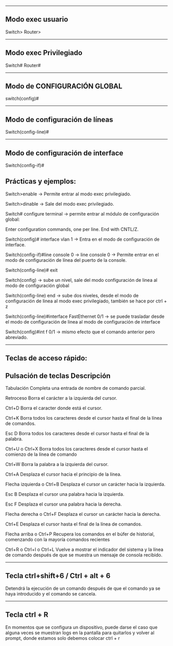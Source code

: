 ------------------
Modo exec usuario
------------------

Switch>
Router>

-----------------------
Modo exec Privilegiado
-----------------------

Switch#
Router#

-----------------------------
Modo de CONFIGURACIÓN GLOBAL
-----------------------------

switch(config)#

--------------------------------
Modo de configuración de líneas
--------------------------------

Switch(config-line)#

-----------------------------------
Modo de configuración de interface
-----------------------------------

Switch(config-if)#


Prácticas y ejemplos:
------------------

Switch>enable -> Permite entrar al modo exec privilegiado.

Switch>dinable -> Sale del modo exec privilegiado.

Switch# configure terminal -> permite entrar al módulo de configuración global:

Enter configuration commands, one per line.  End with CNTL/Z.

Switch(config)# interface vlan 1 -> Entra en el modo de configuración de interface.

Switch(config-if)#line console 0 -> line console 0 -> Permite entrar en el modo de configuración de línea del puerto de la console.

Switch(config-line)# exit

Switch(config) -> sube un nivel, sale del modo configuración de linea al modo de configuración global

Switch(config-line) end -> sube dos niveles, desde el modo de configuración de linea al modo exec privilegiado, también se hace por ctrl + z

Switch(config-line)#interface FastEthernet 0/1 -> se puede trasladar desde el modo de configuración de linea al modo de configuración de interface

Switch(config)#int f 0/1 -> mismo efecto que el comando anterior pero abreviado.

-----------------------
Teclas de acceso rápido:
-----------------------
Pulsación de teclas	Descripción
--
Tabulación      Completa una entrada de nombre de comando parcial.

Retroceso       Borra el carácter a la izquierda del cursor.

Ctrl+D	        Borra el caracter donde está el cursor.

Ctrl+K	        Borra todos los caracteres desde el cursor hasta el final de la línea de comandos.

Esc D	        Borra todos los caracteres desde el cursor hasta el final de la palabra.

Ctrl+U o Ctrl+X	Borra todos los caracteres desde el cursor hasta el comienzo de la línea de comando

Ctrl+W	        Borra la palabra a la izquierda del cursor.
 
Ctrl+A	        Desplaza el cursor hacia el principio de la línea.

Flecha izquierda o Ctrl+B	Desplaza el cursor un carácter hacia la izquierda.

Esc B	        Desplaza el cursor una palabra hacia la izquierda.

Esc F	        Desplaza el cursor una palabra hacia la derecha.

Flecha derecha o Ctrl+F	Desplaza el cursor un carácter hacia la derecha.

Ctrl+E	        Desplaza el cursor hasta el final de la línea de comandos.

Flecha arriba o Ctrl+P	    Recupera los comandos en el búfer de historial, comenzando con la mayoría comandos recientes

Ctrl+R o Ctrl+I o Ctrl+L	Vuelve a mostrar el indicador del sistema y la línea de comando después de que se muestra un mensaje de consola recibido.

-------------------------------------
Tecla ctrl+shift+6 / Ctrl + alt + 6
-------------------------------------

Detendrá la ejecución de un comando después de que el comando ya se haya introducido y el comando se cancela.

----------------
Tecla ctrl + R
----------------

En momentos que se configura un dispositivo, puede darse el caso que alguna veces se muestran logs en la pantalla para quitarlos y volver al prompt, donde estamos solo debemos colocar ctrl + r

















